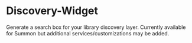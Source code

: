# Discovery-Widget
Generate a search box for your library discovery layer. Currently available for Summon but additional services/customizations may be added.
